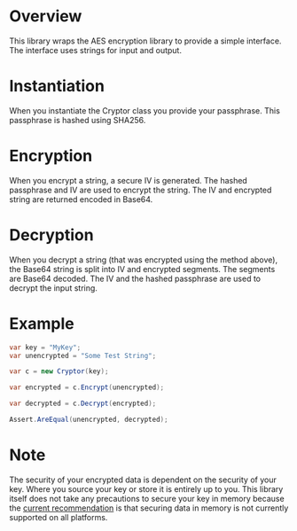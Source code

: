 # Overview
This library wraps the AES encryption library to provide a simple interface. The interface uses strings for input and output. 

# Instantiation
When you instantiate the Cryptor class you provide your passphrase. This passphrase is hashed using SHA256. 

# Encryption
When you encrypt a string, a secure IV is generated. The hashed passphrase and IV are used to encrypt the string. The IV and encrypted string are returned encoded in Base64.

# Decryption
When you decrypt a string (that was encrypted using the method above), the Base64 string is split into IV and encrypted segments. The segments are Base64 decoded. The IV and the hashed passphrase are used to decrypt the input string.

# Example
```C#
var key = "MyKey";
var unencrypted = "Some Test String";

var c = new Cryptor(key);

var encrypted = c.Encrypt(unencrypted);

var decrypted = c.Decrypt(encrypted);

Assert.AreEqual(unencrypted, decrypted);
```

# Note

The security of your encrypted data is dependent on the security of your key. Where you source your key or store it is entirely up to you. This library itself does not take any precautions to secure your key in memory because the [current recommendation](https://github.com/dotnet/platform-compat/blob/master/docs/DE0001.md) is that securing data in memory is not currently supported on all platforms.

